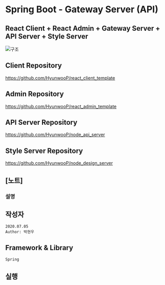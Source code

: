 # Spring Boot - Gateway Server (API)

## React Client + React Admin + Gateway Server + API Server + Style Server

![구조](https://user-images.githubusercontent.com/20429356/124894845-f89eef80-e016-11eb-9a37-0c037dbc0fe4.png)

## Client Repository

https://github.com/HyunwooP/react_client_template

## Admin Repository

https://github.com/HyunwooP/react_admin_template

## API Server Repository

https://github.com/HyunwooP/node_api_server

## Style Server Repository

https://github.com/HyunwooP/node_design_server

## [노트]

### 설명

## 작성자

```
2020.07.05
Author: 박현우
```

## Framework & Library

```
Spring
```

## 실행
